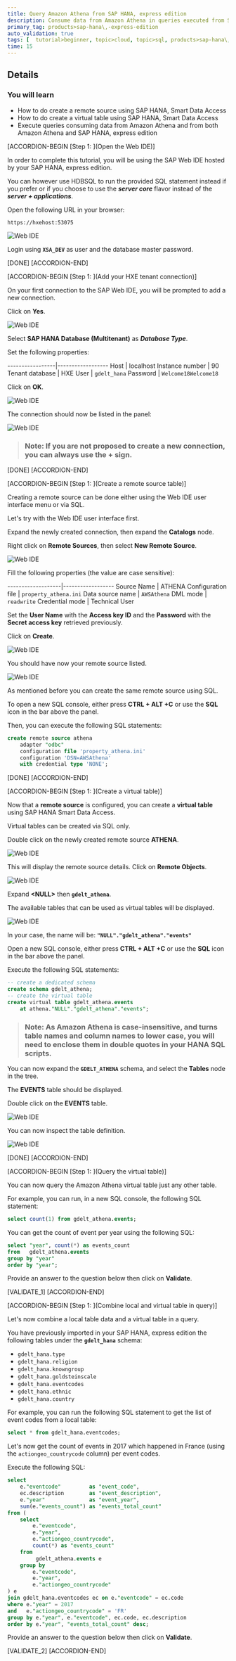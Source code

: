 ```yaml
---
title: Query Amazon Athena from SAP HANA, express edition
description: Consume data from Amazon Athena in queries executed from SAP HANA, express edition and combine with local data
primary_tag: products>sap-hana\,-express-edition
auto_validation: true
tags: [  tutorial>beginner, topic>cloud, topic>sql, products>sap-hana\,-express-edition ]
time: 15
---
```


## Details
### You will learn  
  - How to do create a remote source using SAP HANA, Smart Data Access
  - How to do create a virtual table using SAP HANA, Smart Data Access
  - Execute queries consuming data from Amazon Athena and from both Amazon Athena and  SAP HANA, express edition

[ACCORDION-BEGIN [Step 1: ](Open the Web IDE)]

In order to complete this tutorial, you will be using the SAP Web IDE hosted by your SAP HANA, express edition.

You can however use HDBSQL to run the provided SQL statement instead if you prefer or if you choose to use the ***server core*** flavor instead of the ***server + applications***.

Open the following URL in your browser:

```url
https://hxehost:53075
```

![Web IDE](01.png)

Login using **`XSA_DEV`** as user and the database master password.

[DONE]
[ACCORDION-END]

[ACCORDION-BEGIN [Step 1: ](Add your HXE tenant connection)]

On your first connection to the SAP Web IDE, you will be prompted to add a new connection.

Click on **Yes**.

![Web IDE](02.png)

Select **SAP HANA Database (Multitenant)** as ***Database Type***.

Set the following properties:

-----------------|------------------
Host             | localhost
Instance number  | 90
Tenant database  | HXE
User             | `gdelt_hana`
Password         | `Welcome18Welcome18`

Click on **OK**.

![Web IDE](03.png)

The connection should now be listed in the panel:

![Web IDE](04.png)

> ### **Note**: If you are not proposed to create a new connection, you can always use the **+** sign.

[DONE]
[ACCORDION-END]

[ACCORDION-BEGIN [Step 1: ](Create a remote source table)]

Creating a remote source can be done either using the Web IDE user interface menu or via SQL.

Let's try with the Web IDE user interface first.

Expand the newly created connection, then expand the **Catalogs** node.

Right click on **Remote Sources**, then select **New Remote Source**.

![Web IDE](05.png)

Fill the following properties (the value are case sensitive):

-------------------|------------------
Source Name        | ATHENA
Configuration file | `property_athena.ini`
Data source name   | `AWSAthena`
DML mode           | `readwrite`
Credential mode    | Technical User

Set the **User Name** with the **Access key ID** and the **Password** with the **Secret access key** retrieved previously.

Click on **Create**.

![Web IDE](06.png)

You should have now your remote source listed.

![Web IDE](07.png)

As mentioned before you can create the same remote source using SQL.

To open a new SQL console, either press **CTRL + ALT +C** or use the **SQL** icon in the bar above the panel.

Then, you can execute the following SQL statements:

```sql
create remote source athena
	adapter "odbc"
	configuration file 'property_athena.ini'
	configuration 'DSN=AWSAthena'
	with credential type 'NONE';
```

[DONE]
[ACCORDION-END]

[ACCORDION-BEGIN [Step 1: ](Create a virtual table)]

Now that a **remote source** is configured, you can create a **virtual table** using SAP HANA Smart Data Access.

Virtual tables can be created via SQL only.

Double click on the newly created remote source **ATHENA**.

![Web IDE](07.png)

This will display the remote source details. Click on **Remote Objects**.

![Web IDE](08.png)

Expand **&lt;NULL&gt;** then **`gdelt_athena`**.

The available tables that can be used as virtual tables will be displayed.

![Web IDE](09.png)

In your case, the name will be: **`"NULL"."gdelt_athena"."events"`**

Open a new SQL console, either press **CTRL + ALT +C** or use the **SQL** icon in the bar above the panel.

Execute the following SQL statements:

```sql
-- create a dedicated schema
create schema gdelt_athena;
-- create the virtual table
create virtual table gdelt_athena.events
	at athena."NULL"."gdelt_athena"."events";
```

> ### **Note**: As Amazon Athena is case-insensitive, and turns table names and column names to lower case, you will need to enclose them in double quotes in your HANA SQL scripts.

You can now expand the **`GDELT_ATHENA`** schema, and select the **Tables** node in the tree.

The **EVENTS** table should be displayed.

Double click on the **EVENTS** table.

![Web IDE](10.png)

You can now inspect the table definition.

![Web IDE](11.png)

[DONE]
[ACCORDION-END]

[ACCORDION-BEGIN [Step 1: ](Query the virtual table)]

You can now query the Amazon Athena virtual table just any other table.

For example, you can run, in a new SQL console, the following SQL statement:

```sql
select count(1) from gdelt_athena.events;
```

You can get the count of event per year using the following SQL:

```sql
select "year", count(*) as events_count
from   gdelt_athena.events
group by "year"
order by "year";
```

Provide an answer to the question below then click on **Validate**.

[VALIDATE_1]
[ACCORDION-END]

[ACCORDION-BEGIN [Step 1: ](Combine local and virtual table in query)]

Let's now combine a local table data and a virtual table in a query.

You have previously imported in your SAP HANA, express edition the following tables under the **`gdelt_hana`** schema:

- `gdelt_hana.type`
- `gdelt_hana.religion`
- `gdelt_hana.knowngroup`
- `gdelt_hana.goldsteinscale`
- `gdelt_hana.eventcodes`
- `gdelt_hana.ethnic`
- `gdelt_hana.country`

For example, you can run the following SQL statement to get the list of event codes from a local table:

```sql
select * from gdelt_hana.eventcodes;
```

Let's now get the count of events in 2017 which happened in France (using the `actiongeo_countrycode` column) per event codes.

Execute the following SQL:

```sql
select
	e."eventcode"         as "event_code",
	ec.description        as "event_description",
	e."year"              as "event_year",
	sum(e."events_count") as "events_total_count"
from (
	select
		e."eventcode",
		e."year",
		e."actiongeo_countrycode",
		count(*) as "events_count"
	from
		 gdelt_athena.events e
	group by
		e."eventcode",
		e."year",
		e."actiongeo_countrycode"
) e
join gdelt_hana.eventcodes ec on e."eventcode" = ec.code
where e."year" = 2017
and   e."actiongeo_countrycode" = 'FR'
group by e."year", e."eventcode", ec.code, ec.description
order by e."year", "events_total_count" desc;
```

Provide an answer to the question below then click on **Validate**.

[VALIDATE_2]
[ACCORDION-END]
